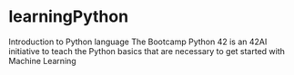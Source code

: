 # learningPython
Introduction to Python language
The Bootcamp Python 42 is an 42AI initiative to teach the Python basics that are necessary to get started with Machine Learning

